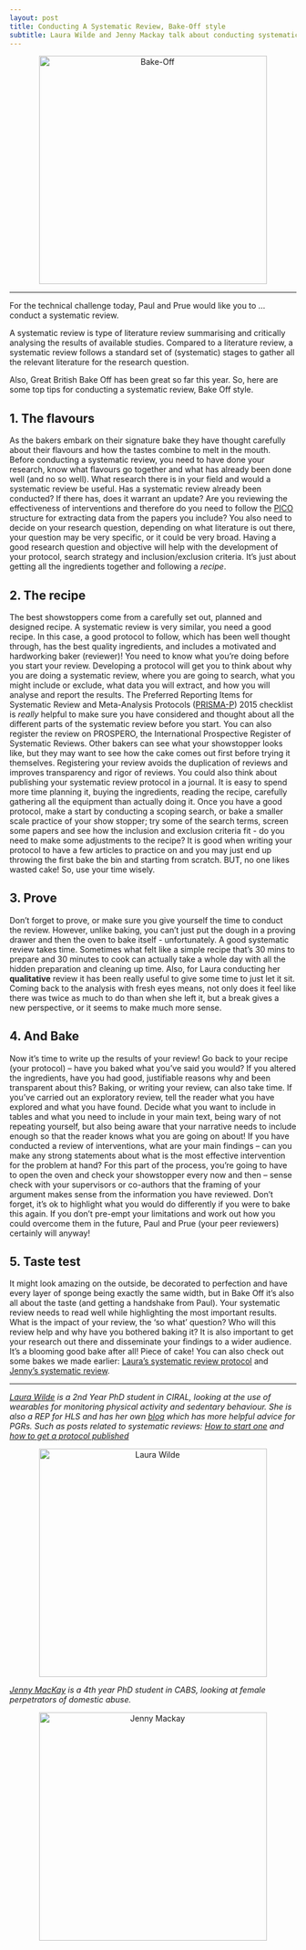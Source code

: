 ```yaml
---
layout: post
title: Conducting A Systematic Review, Bake-Off style
subtitle: Laura Wilde and Jenny Mackay talk about conducting systematic reviews.
---
```



<center>
  <img src="{{ site.baseurl }}/img/BakeOff.jpg" alt="Bake-Off" width = "400" />
</center>

___

For the technical challenge today, Paul and Prue would like you to … conduct a systematic review.

A systematic review is type of literature review summarising and critically analysing the results of available studies. Compared to a literature review, a systematic review follows a standard set of (systematic) stages to gather all the relevant literature for the research question.

Also, Great British Bake Off has been great so far this year. So, here are some top tips for conducting a systematic review, Bake Off style.


## 1. The flavours

As the bakers embark on their signature bake they have thought carefully about their flavours and how the tastes combine to melt in the mouth. Before conducting a systematic review, you need to have done your research, know what flavours go together and what has already been done well (and no so well). What research there is in your field and would a systematic review be useful. Has a systematic review already been conducted? If there has, does it warrant an update? Are you reviewing the effectiveness of interventions and therefore do you need to follow the [PICO](https://www.ncbi.nlm.nih.gov/pubmedhealth/PMHT0029906/) structure for extracting data from the papers you include? You also need to decide on your research question, depending on what literature is out there, your question may be very specific, or it could be very broad. Having a good research question and objective will help with the development of your protocol, search strategy and inclusion/exclusion criteria. It’s just about getting all the ingredients together and following a *recipe*.

## 2. The recipe

The best showstoppers come from a carefully set out, planned and designed recipe. A systematic review is very similar, you need a good recipe. In this case, a good protocol to follow, which has been well thought through, has the best quality ingredients, and includes a motivated and hardworking baker (reviewer)! You need to know what you’re doing before you start your review. Developing a protocol will get you to think about why you are doing a systematic review, where you are going to search, what you might include or exclude, what data you will extract, and how you will analyse and report the results. The Preferred Reporting Items for Systematic Review and Meta-Analysis Protocols ([PRISMA-P](http://www.prisma-statement.org/PRISMAStatement/Checklist)) 2015 checklist is *really* helpful to make sure you have considered and thought about all the different parts of the systematic review before you start.
You can also register the review on PROSPERO, the International Prospective Register of Systematic Reviews. Other bakers can see what your showstopper looks like, but they may want to see how the cake comes out first before trying it themselves. Registering your review avoids the duplication of reviews and improves transparency and rigor of reviews. You could also think about publishing your systematic review protocol in a journal.
It is easy to spend more time planning it, buying the ingredients, reading the recipe, carefully gathering all the equipment than actually doing it. Once you have a good protocol, make a start by conducting a scoping search, or bake a smaller scale practice of your show stopper; try some of the search terms, screen some papers and see how the inclusion and exclusion criteria fit - do you need to make some adjustments to the recipe? It is good when writing your protocol to have a few articles to practice on and you may just end up throwing the first bake the bin and starting from scratch. BUT, no one likes wasted cake! So, use your time wisely.

## 3. Prove

Don’t forget to prove, or make sure you give yourself the time to conduct the review. However, unlike baking, you can’t just put the dough in a proving drawer and then the oven to bake itself - unfortunately. A good systematic review takes time. Sometimes what felt like a simple recipe that’s 30 mins to prepare and 30 minutes to cook can actually take a whole day with all the hidden preparation and cleaning up time.
Also, for Laura conducting her **qualitative** review it has been really useful to give some time to just let it sit. Coming back to the analysis with fresh eyes means, not only does it feel like there was twice as much to do than when she left it, but a break gives a new perspective, or it seems to make much more sense.

## 4. And Bake

Now it’s time to write up the results of your review! Go back to your recipe (your protocol) – have you baked what you’ve said you would? If you altered the ingredients, have you had good, justifiable reasons why and been transparent about this? Baking, or writing your review, can also take time. If you’ve carried out an exploratory review, tell the reader what you have explored and what you have found. Decide what you want to include in tables and what you need to include in your main text, being wary of not repeating yourself, but also being aware that your narrative needs to include enough so that the reader knows what you are going on about! If you have conducted a review of interventions, what are your main findings – can you make any strong statements about what is the most effective intervention for the problem at hand?
For this part of the process, you’re going to have to open the oven and check your showstopper every now and then – sense check with your supervisors or co-authors that the framing of your argument makes sense from the information you have reviewed.
Don’t forget, it’s ok to highlight what you would do differently if you were to bake this again. If you don’t pre-empt your limitations and work out how you could overcome them in the future, Paul and Prue (your peer reviewers) certainly will anyway!

## 5. Taste test

It might look amazing on the outside, be decorated to perfection and have every layer of sponge being exactly the same width, but in Bake Off it’s also all about the taste (and getting a handshake from Paul). Your systematic review needs to read well while highlighting the most important results. What is the impact of your review, the ‘so what’ question? Who will this review help and why have you bothered baking it? It is also important to get your research out there and disseminate your findings to a wider audience. It’s a blooming good bake after all!
Piece of cake!
You can also check out some bakes we made earlier: [Laura’s systematic review protocol]( http://journals.sagepub.com/doi/full/10.1177/2055207618776454) and [Jenny’s systematic review]( https://www.sciencedirect.com/science/article/pii/S1359178917303233).

___

*[Laura Wilde](https://twitter.com/laurawilde24?lang=en) is a 2nd Year PhD student in CIRAL, looking at the use of wearables for monitoring physical activity and sedentary behaviour. She is also a REP for HLS and has her own [blog](http://www.laurawilde.co.uk/blog/) which has more helpful advice for PGRs. Such as posts related to systematic reviews: [How to start one](http://www.laurawilde.co.uk/tips-for-starting-a-systematic-review/) and [how to get a protocol published](http://www.laurawilde.co.uk/how-to-get-a-systematic-review-protocol-published/)*

<center>
  <img src="{{ site.baseurl }}/img/Team/Laura-profile.png" alt="Laura Wilde" width = "400" />
</center>


*[Jenny MacKay](https://twitter.com/JennyMackay?lang=en) is a 4th year PhD student in CABS, looking at female perpetrators of domestic abuse.*

<center>
  <img src="{{ site.baseurl }}/img/Team/Jenny-profile.png" alt="Jenny Mackay" width = "400" />
</center>
